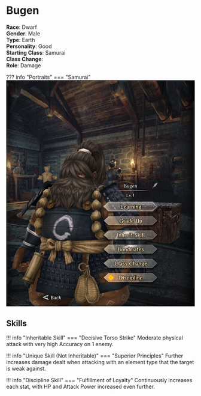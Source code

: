 # Bugen

**Race**: Dwarf  
**Gender**: Male  
**Type**: Earth  
**Personality**: Good  
**Starting Class**: Samurai  
**Class Change**:    
**Role**: Damage 

??? info "Portraits"
    === "Samurai"
        ![](../img/bugen-samurai.jpg)

## Skills

!!! info "Inheritable Skill"
    === "Decisive Torso Strike"
        Moderate physical attack with very high Accuracy on 1 enemy.

!!! info "Unique Skill (Not Inheritable)"
    === "Superior Principles"
        Further increases damage dealt when attacking with an element type that the target is weak against.

!!! info "Discipline Skill"
    === "Fulfillment of Loyalty"
        Continuously increases each stat, with HP and Attack Power increased even further.
